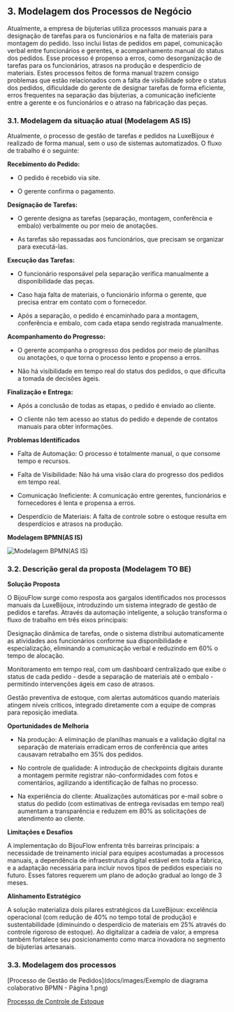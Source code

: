 ## 3. Modelagem dos Processos de Negócio

Atualmente, a empresa de bijuterias utiliza processos manuais para a designação de tarefas para os funcionários e na falta de materiais para montagem do pedido. Isso inclui listas de pedidos em papel, comunicação verbal entre funcionários e gerentes, e acompanhamento manual do status dos pedidos. Esse processo é propenso a erros, como desorganização de tarefas para os funcionários, atrasos na produção e desperdício de materiais. Estes processos feitos de forma manual trazem consigo problemas que estão relacionados com a falta de visibilidade sobre o status dos pedidos, dificuldade do gerente de designar tarefas de forma eficiente, erros frequentes na separação das bijuterias, a comunicação ineficiente entre a gerente e os funcionários e o atraso na fabricação das peças.


### 3.1. Modelagem da situação atual (Modelagem AS IS)

Atualmente, o processo de gestão de tarefas e pedidos na LuxeBijoux é realizado de forma manual, sem o uso de sistemas automatizados. O fluxo de trabalho é o seguinte:

**Recebimento do Pedido:**

- O pedido é recebido via site.

- O gerente confirma o pagamento.

**Designação de Tarefas:**

- O gerente designa as tarefas (separação, montagem, conferência e embalo) verbalmente ou por meio de anotações.

- As tarefas são repassadas aos funcionários, que precisam se organizar para executá-las.

**Execução das Tarefas:**

- O funcionário responsável pela separação verifica manualmente a disponibilidade das peças.

- Caso haja falta de materiais, o funcionário informa o gerente, que precisa entrar em contato com o fornecedor.

- Após a separação, o pedido é encaminhado para a montagem, conferência e embalo, com cada etapa sendo registrada manualmente.

**Acompanhamento do Progresso:**

- O gerente acompanha o progresso dos pedidos por meio de planilhas ou anotações, o que torna o processo lento e propenso a erros.

- Não há visibilidade em tempo real do status dos pedidos, o que dificulta a tomada de decisões ágeis.

**Finalização e Entrega:**

- Após a conclusão de todas as etapas, o pedido é enviado ao cliente.

- O cliente não tem acesso ao status do pedido e depende de contatos manuais para obter informações.

**Problemas Identificados**
- Falta de Automação: O processo é totalmente manual, o que consome tempo e recursos.

- Falta de Visibilidade: Não há uma visão clara do progresso dos pedidos em tempo real.

- Comunicação Ineficiente: A comunicação entre gerentes, funcionários e fornecedores é lenta e propensa a erros.

- Desperdício de Materiais: A falta de controle sobre o estoque resulta em desperdícios e atrasos na produção.


**Modelagem BPMN(AS IS)**

![Modelagem BPMN(AS IS)](https://github.com/ICEI-PUCMinas-PSG-SI-TI/psg-si-2025-1-p3-tiapn-6818100-grupo-4-1/blob/main/docs/images/96bf92c7-6ff2-40e6-b455-d6f096c29b78.jpg)


### 3.2. Descrição geral da proposta (Modelagem TO BE)

**Solução Proposta**

O BijouFlow surge como resposta aos gargalos identificados nos processos manuais da LuxeBijoux, introduzindo um sistema integrado de gestão de pedidos e tarefas. Através da automação inteligente, a solução transforma o fluxo de trabalho em três eixos principais:

Designação dinâmica de tarefas, onde o sistema distribui automaticamente as atividades aos funcionários conforme sua disponibilidade e especialização, eliminando a comunicação verbal e reduzindo em 60% o tempo de alocação.

Monitoramento em tempo real, com um dashboard centralizado que exibe o status de cada pedido - desde a separação de materiais até o embalo - permitindo intervenções ágeis em caso de atrasos.

Gestão preventiva de estoque, com alertas automáticos quando materiais atingem níveis críticos, integrado diretamente com a equipe de compras para reposição imediata.

**Oportunidades de Melhoria**

- Na produção: A eliminação de planilhas manuais e a validação digital na separação de materiais erradicam erros de conferência que antes causavam retrabalho em 35% dos pedidos.

- No controle de qualidade: A introdução de checkpoints digitais durante a montagem permite registrar não-conformidades com fotos e comentários, agilizando a identificação de falhas no processo.

- Na experiência do cliente: Atualizações automáticas por e-mail sobre o status do pedido (com estimativas de entrega revisadas em tempo real) aumentam a transparência e reduzem em 80% as solicitações de atendimento ao cliente.

**Limitações e Desafios**

A implementação do BijouFlow enfrenta três barreiras principais: a necessidade de treinamento inicial para equipes acostumadas a processos manuais, a dependência de infraestrutura digital estável em toda a fábrica, e a adaptação necessária para incluir novos tipos de pedidos especiais no futuro. Esses fatores requerem um plano de adoção gradual ao longo de 3 meses.

**Alinhamento Estratégico**

A solução materializa dois pilares estratégicos da LuxeBijoux: excelência operacional (com redução de 40% no tempo total de produção) e sustentabilidade (diminuindo o desperdício de materiais em 25% através do controle rigoroso de estoque). Ao digitalizar a cadeia de valor, a empresa também fortalece seu posicionamento como marca inovadora no segmento de bijuterias artesanais.


### 3.3. Modelagem dos processos

[Processo de Gestão de Pedidos](docs/images/Exemplo de diagrama colaborativo BPMN - Página 1.png)

[Processo de Controle de Estoque](./processos/processo-2-nome-do-processo.md "Detalhamento do Processo 2.")
